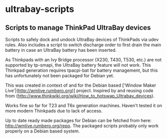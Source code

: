 # ultrabay-scripts
## Scripts to manage ThinkPad UltraBay devices 

Scripts to safely dock and undock UltraBay devices of ThinkPads via udev rules.
Also includes a script to switch discharge order to first drain the main
battery in case an UltraBay battery has been inserted.

As Thinkpads with an Ivy Bridge processor (X230, T430, T530, etc.) are not
supported by tp-smapi, the UltraBay battery feature will not work.  This
Thinkpad generation requires tpacpi-bat for battery management, but this has
unfortunately not been packaged for Debian yet.

This was created in context of and for the Debian based ['Window Maker Live'|(http://wmlive.rumbero.org)]
project. Inspired by and reusing code from (http://www.thinkwiki.org/wiki/How_to_hotswap_Ultrabay_devices).

Works fine so far for T23 and T6x generation machines. Haven't tested it on
more modern Thinkpads due to lack of access.

Up to date ready made packages for Debian can be fetched from here:
http://wmlive.rumbero.org/repo. The packaged scripts probably only work
properly on a Debian based system.
